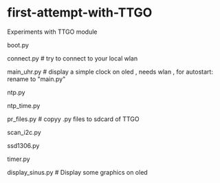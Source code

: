 # first-attempt-with-TTGO
Experiments with TTGO module 

boot.py

connect.py     # try to connect to your local wlan

main_uhr.py    # display a simple clock on oled , needs wlan , for autostart: rename to "main.py"

ntp.py 

ntp_time.py

pr_files.py    # copyy .py files to sdcard of TTGO

scan_i2c.py

ssd1306.py

timer.py

display_sinus.py   # Display some graphics on oled




